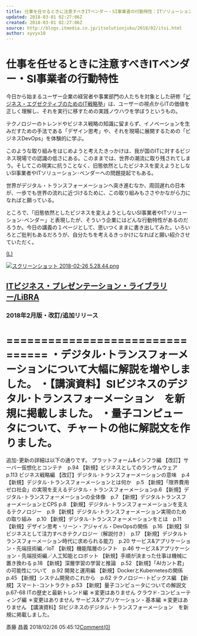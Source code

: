 ```yaml
---
title: 仕事を任せるときに注意すべきITベンダー・SI事業者の行動特性：ITソリューション塾：オルタナティブ・ブログ
updated: 2018-03-01 02:27:06Z
created: 2018-03-01 02:27:06Z
source: http://blogs.itmedia.co.jp/itsolutionjuku/2018/02/itsi.html
author: xyvyx10
---
```


# 仕事を任せるときに注意すべきITベンダー・SI事業者の行動特性

今日から始まるユーザー企業の経営者や事業部門の人たちを対象とした研修「[ビジネス・エグゼクティブのためのIT戦略塾](https://www.netcommerce.co.jp/biz-ex)」は、ユーザーの視点からITの価値を正しく理解し、それを実行に移すための実践ノウハウを学ぼうというもの。

テクノロジーのトレンドやビジネス戦略の知識に留まらず、イノベーションを生みだすための手法である「デザイン思考」や、それを現場に展開するための「ビジネスDevOps」を体験的に学ぶ。

このような取り組みをはじめようと考えたきっかけは、我が国のITに対するビジネス現場での認識の低さにある。このままでは、世界の潮流に取り残されてしまう。そしてこの現実に抗うことなく、旧態依然としたビジネスを変えようとしないSI事業者やITソリューション･ベンダーへの問題提起でもある。

世界がデジタル・トランスフォーメーションへ突き進むなか、周回遅れの日本が、一歩でも世界の流れに近づけるために、この取り組みもささやかながら力になればと願っている。

ところで、「旧態依然としたビジネスを変えようとしないSI事業者やITソリューション･ベンダー」と表現したが、そういう企業にはどんな行動特性があるのだろうか。今日の講義の１ページとして、思いつくままに書き出してみた。いろいろとご批判もあるだろうが、自分たちを考えるきっかけになればと願い紹介させていただく。

[(L)](http://blogs.itmedia.co.jp/itsolutionjuku/2642c19bacdca4140856fc4264d97273060aa74a.png)

[![スクリーンショット 2018-02-26 5.28.44.png](../_resources/0337a86029b418d1c928f68ea1a7e96f.png)](http://blogs.itmedia.co.jp/itsolutionjuku/2642c19bacdca4140856fc4264d97273060aa74a.png)

## [ITビジネス・プレゼンテーション・ライブラリー/LiBRA](https://libra.netcommerce.co.jp/)

### 2018年2月版・改訂/追加リリース

================================
・デジタル･トランスフォーメーションについて大幅に解説を増やしました。
・【講演資料】SIビジネスのデジタル･トランスフォーメーション　を新規に掲載しました。
・量子コンピュータについて、チャートの他に解説文を作りました。
================================
追加･更新の詳細は以下の通りです。
プラットフォーム&インフラ編
【改訂】サーバー仮想化とコンテナ　p.94
【新規】ビジネスとしてのランサムウェア　p.113
ビジネス戦略編
【改訂】デジタル･トランスフォーメーションの意味　p.4
【新規】デジタル･トランスフォーメーションとは何か　p.5
【新規】「限界費用ゼロ社会」の実現を支えるデジタル・トランスフォーメーションp.6
【新規】デジタル･トランスフォーメーションの全体像　p.7
【新規】デジタルトランスフォーメーションとCPS p.8
【新規】デジタル･トランスフォーメーションを支えるテクノロジー　p.9
【新規】デジタル･トランスフォーメーション実現のための取り組み　p.10
【新規】デジタル･トランスフォーメーションをとは　p.11
【新規】デザイン思考・リーン・アジャイル・DevOpsの関係　p.16
【新規】SIビジネスとして注力すべきテクノロジー（解説付き）　p.17
【新規】デジタルトランスフォーメーション時代に求められる能力　p.20
サービス&アプリケーション・先端技術編／IoT
【新規】機能階層のシフト　p.46
サービス&アプリケーション・先端技術編／人工知能とロボット
【新規】手順が決まった仕事は機械に置き換わる p.18
【新規】深層学習の学習と推論　p.52
【新規】「AIカント君」の可能性について　p.92
開発と運用編
【新規】DockerとKubernetesの関係　p.45
【新規】システム開発のこれから　p.62
テクノロジー･トピックス編
【新規】スマート･コントラクト p.53
【新規】量子コンピュータについての解説文 p.67-68
ITの歴史と最新トレンド編
＊変更はありません
クラウド･コンピューティング編
＊変更はありません
サービス&アプリケーション・基本編
＊変更はありません
【講演資料】SIビジネスのデジタル･トランスフォーメーション　を新規に掲載しました。

斎藤 昌義 2018/02/26 05:45:12[Comment(0)](http://blogs.itmedia.co.jp/itsolutionjuku/2018/02/itsi.html#comment)